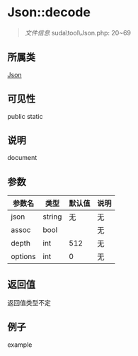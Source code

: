 # Json::decode

> *文件信息* suda\tool\Json.php: 20~69
## 所属类 

[Json](../Json.md)

## 可见性

  public  static
## 说明

document

## 参数

| 参数名 | 类型 | 默认值 | 说明 |
|--------|-----|-------|-------|
| json |  string | 无 | 无 |
| assoc |  bool |  | 无 |
| depth |  int | 512 | 无 |
| options |  int | 0 | 无 |

## 返回值
返回值类型不定

## 例子

example
